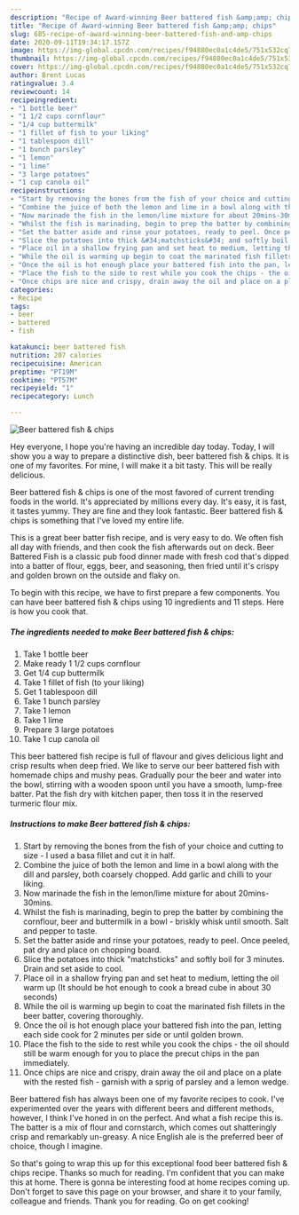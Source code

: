 ```yaml
---
description: "Recipe of Award-winning Beer battered fish &amp;amp; chips"
title: "Recipe of Award-winning Beer battered fish &amp;amp; chips"
slug: 685-recipe-of-award-winning-beer-battered-fish-and-amp-chips
date: 2020-09-11T19:34:17.157Z
image: https://img-global.cpcdn.com/recipes/f94880ec0a1c4de5/751x532cq70/beer-battered-fish-chips-recipe-main-photo.jpg
thumbnail: https://img-global.cpcdn.com/recipes/f94880ec0a1c4de5/751x532cq70/beer-battered-fish-chips-recipe-main-photo.jpg
cover: https://img-global.cpcdn.com/recipes/f94880ec0a1c4de5/751x532cq70/beer-battered-fish-chips-recipe-main-photo.jpg
author: Brent Lucas
ratingvalue: 3.4
reviewcount: 14
recipeingredient:
- "1 bottle beer"
- "1 1/2 cups cornflour"
- "1/4 cup buttermilk"
- "1 fillet of fish to your liking"
- "1 tablespoon dill"
- "1 bunch parsley"
- "1 lemon"
- "1 lime"
- "3 large potatoes"
- "1 cup canola oil"
recipeinstructions:
- "Start by removing the bones from the fish of your choice and cutting to size - I used a basa fillet and cut it in half."
- "Combine the juice of both the lemon and lime in a bowl along with the dill and parsley, both coarsely chopped. Add garlic and chilli to your liking."
- "Now marinade the fish in the lemon/lime mixture for about 20mins-30mins."
- "Whilst the fish is marinading, begin to prep the batter by combining the cornflour, beer and buttermilk in a bowl - briskly whisk until smooth. Salt and pepper to taste."
- "Set the batter aside and rinse your potatoes, ready to peel. Once peeled, pat dry and place on chopping board."
- "Slice the potatoes into thick &#34;matchsticks&#34; and softly boil for 3 minutes. Drain and set aside to cool."
- "Place oil in a shallow frying pan and set heat to medium, letting the oil warm up (It should be hot enough to cook a bread cube in about 30 seconds)"
- "While the oil is warming up begin to coat the marinated fish fillets in the beer batter, covering thoroughly."
- "Once the oil is hot enough place your battered fish into the pan, letting each side cook for 2 minutes per side or until golden brown."
- "Place the fish to the side to rest while you cook the chips - the oil should still be warm enough for you to place the precut chips in the pan immediately."
- "Once chips are nice and crispy, drain away the oil and place on a plate with the rested fish - garnish with a sprig of parsley and a lemon wedge."
categories:
- Recipe
tags:
- beer
- battered
- fish

katakunci: beer battered fish 
nutrition: 207 calories
recipecuisine: American
preptime: "PT19M"
cooktime: "PT57M"
recipeyield: "1"
recipecategory: Lunch

---
```



![Beer battered fish &amp; chips](https://img-global.cpcdn.com/recipes/f94880ec0a1c4de5/751x532cq70/beer-battered-fish-chips-recipe-main-photo.jpg)

Hey everyone, I hope you're having an incredible day today. Today, I will show you a way to prepare a distinctive dish, beer battered fish &amp; chips. It is one of my favorites. For mine, I will make it a bit tasty. This will be really delicious.

Beer battered fish &amp; chips is one of the most favored of current trending foods in the world. It's appreciated by millions every day. It's easy, it is fast, it tastes yummy. They are fine and they look fantastic. Beer battered fish &amp; chips is something that I've loved my entire life.

This is a great beer batter fish recipe, and is very easy to do. We often fish all day with friends, and then cook the fish afterwards out on deck. Beer Battered Fish is a classic pub food dinner made with fresh cod that&#39;s dipped into a batter of flour, eggs, beer, and seasoning, then fried until it&#39;s crispy and golden brown on the outside and flaky on.


To begin with this recipe, we have to first prepare a few components. You can have beer battered fish &amp; chips using 10 ingredients and 11 steps. Here is how you cook that.

<!--inarticleads1-->

##### The ingredients needed to make Beer battered fish &amp; chips:

1. Take 1 bottle beer
1. Make ready 1 1/2 cups cornflour
1. Get 1/4 cup buttermilk
1. Take 1 fillet of fish (to your liking)
1. Get 1 tablespoon dill
1. Take 1 bunch parsley
1. Take 1 lemon
1. Take 1 lime
1. Prepare 3 large potatoes
1. Take 1 cup canola oil


This beer battered fish recipe is full of flavour and gives delicious light and crisp results when deep fried. We like to serve our beer battered fish with homemade chips and mushy peas. Gradually pour the beer and water into the bowl, stirring with a wooden spoon until you have a smooth, lump-free batter. Pat the fish dry with kitchen paper, then toss it in the reserved turmeric flour mix. 

<!--inarticleads2-->

##### Instructions to make Beer battered fish &amp; chips:

1. Start by removing the bones from the fish of your choice and cutting to size - I used a basa fillet and cut it in half.
1. Combine the juice of both the lemon and lime in a bowl along with the dill and parsley, both coarsely chopped. Add garlic and chilli to your liking.
1. Now marinade the fish in the lemon/lime mixture for about 20mins-30mins.
1. Whilst the fish is marinading, begin to prep the batter by combining the cornflour, beer and buttermilk in a bowl - briskly whisk until smooth. Salt and pepper to taste.
1. Set the batter aside and rinse your potatoes, ready to peel. Once peeled, pat dry and place on chopping board.
1. Slice the potatoes into thick &#34;matchsticks&#34; and softly boil for 3 minutes. Drain and set aside to cool.
1. Place oil in a shallow frying pan and set heat to medium, letting the oil warm up (It should be hot enough to cook a bread cube in about 30 seconds)
1. While the oil is warming up begin to coat the marinated fish fillets in the beer batter, covering thoroughly.
1. Once the oil is hot enough place your battered fish into the pan, letting each side cook for 2 minutes per side or until golden brown.
1. Place the fish to the side to rest while you cook the chips - the oil should still be warm enough for you to place the precut chips in the pan immediately.
1. Once chips are nice and crispy, drain away the oil and place on a plate with the rested fish - garnish with a sprig of parsley and a lemon wedge.


Beer battered fish has always been one of my favorite recipes to cook. I&#39;ve experimented over the years with different beers and different methods, however, I think I&#39;ve honed in on the perfect. And what a fish recipe this is. The batter is a mix of flour and cornstarch, which comes out shatteringly crisp and remarkably un-greasy. A nice English ale is the preferred beer of choice, though I imagine. 

So that's going to wrap this up for this exceptional food beer battered fish &amp; chips recipe. Thanks so much for reading. I'm confident that you can make this at home. There is gonna be interesting food at home recipes coming up. Don't forget to save this page on your browser, and share it to your family, colleague and friends. Thank you for reading. Go on get cooking!
